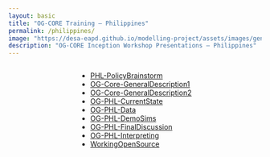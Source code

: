 ```yaml
---
layout: basic
title: "OG-CORE Training – Philippines"
permalink: /philippines/
image: "https://desa-eapd.github.io/modelling-project/assets/images/gen/blog/philippines.png"
description: "OG-CORE Inception Workshop Presentations – Philippines"
---
```


<div style="max-width: 900px; margin: 0 auto; text-align: center;">

<ul style="display: inline-block; text-align: left;">
  <li><a href="https://eapd-drb.github.io/og-model/philippines/PHL-PolicyBrainstorm.pdf">PHL-PolicyBrainstorm</a></li>
  <li><a href="https://eapd-drb.github.io/og-model/philippines/OG-Core-GeneralDescription1.pdf">OG-Core-GeneralDescription1</a></li>
  <li><a href="https://eapd-drb.github.io/og-model/philippines/OG-Core-GeneralDescription2.pdf">OG-Core-GeneralDescription2</a></li>
  <li><a href="https://eapd-drb.github.io/og-model/philippines/OG-PHL-CurrentState.pdf">OG-PHL-CurrentState</a></li>
  <li><a href="https://eapd-drb.github.io/og-model/philippines/OG-PHL-Data.pdf">OG-PHL-Data</a></li>
  <li><a href="https://eapd-drb.github.io/og-model/philippines/OG-PHL-DemoSims.pdf">OG-PHL-DemoSims</a></li>
  <li><a href="https://eapd-drb.github.io/og-model/philippines/OG-PHL-FinalDiscussion.pdf">OG-PHL-FinalDiscussion</a></li>
  <li><a href="https://eapd-drb.github.io/og-model/philippines/OG-PHL-Interpreting.pdf">OG-PHL-Interpreting</a></li>
  <li><a href="https://eapd-drb.github.io/og-model/philippines/WorkingOpenSource.pdf">WorkingOpenSource</a></li>
</ul>

</div>
